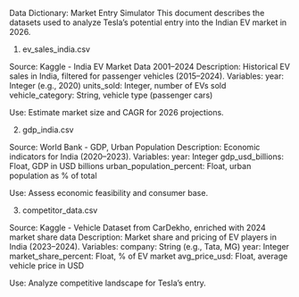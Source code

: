 Data Dictionary: Market Entry Simulator
This document describes the datasets used to analyze Tesla’s potential entry into the Indian EV market in 2026.
1. ev_sales_india.csv

Source: Kaggle - India EV Market Data 2001–2024
Description: Historical EV sales in India, filtered for passenger vehicles (2015–2024).
Variables:
year: Integer (e.g., 2020)
units_sold: Integer, number of EVs sold
vehicle_category: String, vehicle type (passenger cars)


Use: Estimate market size and CAGR for 2026 projections.

2. gdp_india.csv

Source: World Bank - GDP, Urban Population
Description: Economic indicators for India (2020–2023).
Variables:
year: Integer
gdp_usd_billions: Float, GDP in USD billions
urban_population_percent: Float, urban population as % of total


Use: Assess economic feasibility and consumer base.

3. competitor_data.csv

Source: Kaggle - Vehicle Dataset from CarDekho, enriched with 2024 market share data
Description: Market share and pricing of EV players in India (2023–2024).
Variables:
company: String (e.g., Tata, MG)
year: Integer
market_share_percent: Float, % of EV market
avg_price_usd: Float, average vehicle price in USD


Use: Analyze competitive landscape for Tesla’s entry.
